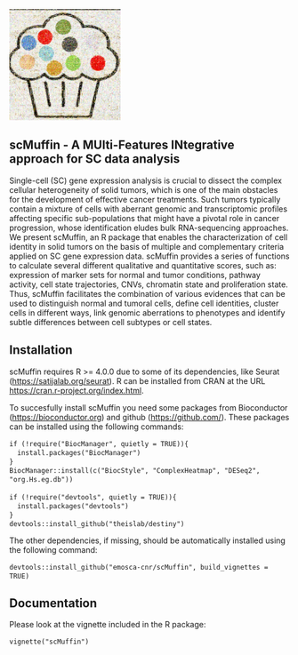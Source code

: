 <img src="vignettes/images/scMuffin_logo_pontillism.jpg" width="200">

## scMuffin - A MUlti-Features INtegrative approach for SC data analysis

Single-cell (SC) gene expression analysis is crucial to dissect the complex cellular heterogeneity of solid tumors, which is one of the main obstacles for the development of effective cancer treatments. Such tumors typically contain a mixture of cells with aberrant genomic and transcriptomic profiles affecting specific sub-populations that might have a pivotal role in cancer progression, whose identification eludes bulk RNA-sequencing approaches. We present scMuffin, an R package that enables the characterization of cell identity in solid tumors on the basis of multiple and complementary criteria applied on SC gene expression data. scMuffin provides a series of functions to calculate several different qualitative and quantitative scores, such as: expression of marker sets for normal and tumor conditions, pathway activity, cell state trajectories, CNVs, chromatin state and proliferation state. Thus, scMuffin facilitates the combination of various evidences that can be used to distinguish normal and tumoral cells, define cell identities, cluster cells in different ways, link genomic aberrations to phenotypes and identify subtle differences between cell subtypes or cell states.

## Installation

scMuffin requires R >= 4.0.0 due to some of its dependencies, like Seurat (https://satijalab.org/seurat). R can be installed from CRAN at the URL https://cran.r-project.org/index.html.

To succesfully install scMuffin you need some packages from Bioconductor (https://bioconductor.org) and github (https://github.com/). These packages can be installed using the following commands:

```{r, include=TRUE, eval=FALSE}
if (!require("BiocManager", quietly = TRUE)){
  install.packages("BiocManager")
}
BiocManager::install(c("BiocStyle", "ComplexHeatmap", "DESeq2", "org.Hs.eg.db"))

if (!require("devtools", quietly = TRUE)){
  install.packages("devtools")
}
devtools::install_github("theislab/destiny")
```

The other dependencies, if missing, should be automatically installed using the following command:

```{r, include=TRUE, eval=FALSE}
devtools::install_github("emosca-cnr/scMuffin", build_vignettes = TRUE)
```

## Documentation
Please look at the vignette included in the R package:
```{r, eval=FALSE}
vignette("scMuffin")
```

